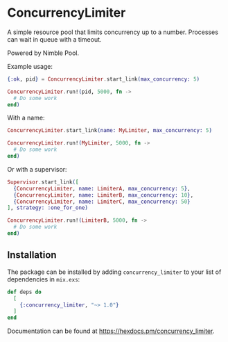 # ConcurrencyLimiter

A simple resource pool that limits concurrency up to a number. Processes can wait
in queue with a timeout.

Powered by Nimble Pool.

Example usage:
```elixir
{:ok, pid} = ConcurrencyLimiter.start_link(max_concurrency: 5)

ConcurrencyLimiter.run!(pid, 5000, fn ->
  # Do some work
end)
```
With a name:
```elixir
ConcurrencyLimiter.start_link(name: MyLimiter, max_concurrency: 5)

ConcurrencyLimiter.run!(MyLimiter, 5000, fn ->
  # Do some work
end)

```
Or with a supervisor:
```elixir
Supervisor.start_link([
  {ConcurrencyLimiter, name: LimiterA, max_concurrency: 5},
  {ConcurrencyLimiter, name: LimiterB, max_concurrency: 10},
  {ConcurrencyLimiter, name: LimiterC, max_concurrency: 50}
], strategy: :one_for_one)

ConcurrencyLimiter.run!(LimiterB, 5000, fn ->
  # Do some work
end)
```

## Installation

The package can be installed by adding `concurrency_limiter` to your list of
dependencies in `mix.exs`:

```elixir
def deps do
  [
    {:concurrency_limiter, "~> 1.0"}
  ]
end
```

Documentation can be found at <https://hexdocs.pm/concurrency_limiter>.
